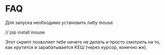# FAQ
Для запуска необходимо установить либу mouse

// pip install mouse

Этот скрипт позволяет тебе ничего не делать и просто смотреть на то, как крутится и зарабатывается КЕШ (через курсор, конечно же).
